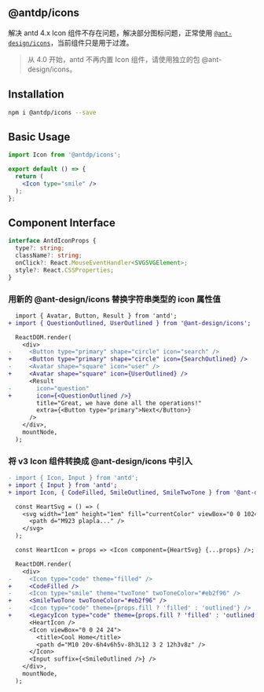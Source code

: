 @antdp/icons
---

解决 antd 4.x Icon 组件不存在问题，解决部分图标问题，正常使用 [`@ant-design/icons`](https://github.com/ant-design/ant-design-icons/tree/master/packages/icons-react)，当前组件只是用于过渡。

> 从 4.0 开始，antd 不再内置 Icon 组件，请使用独立的包 @ant-design/icons。

## Installation

```bash
npm i @antdp/icons --save
```

## Basic Usage

```jsx
import Icon from '@antdp/icons';

export default () => {
  return (
    <Icon type="smile" />
  );
};
```

## Component Interface

```typescript
interface AntdIconProps {
  type?: string;
  className?: string;
  onClick?: React.MouseEventHandler<SVGSVGElement>;
  style?: React.CSSProperties;
}
```

### 用新的 @ant-design/icons 替换字符串类型的 icon 属性值

```diff
  import { Avatar, Button, Result } from 'antd';
+ import { QuestionOutlined, UserOutlined } from '@ant-design/icons';

  ReactDOM.render(
    <div>
-     <Button type="primary" shape="circle" icon="search" />
+     <Button type="primary" shape="circle" icon={SearchOutlined} />
-     <Avatar shape="square" icon="user" />
+     <Avatar shape="square" icon={UserOutlined} />
      <Result
-       icon="question"
+       icon={<QuestionOutlined />}
        title="Great, we have done all the operations!"
        extra={<Button type="primary">Next</Button>}
      />
    </div>,
    mountNode,
  );
```

### 将 v3 Icon 组件转换成 @ant-design/icons 中引入

```diff
- import { Icon, Input } from 'antd';
+ import { Input } from 'antd';
+ import Icon, { CodeFilled, SmileOutlined, SmileTwoTone } from '@ant-design/icons';

  const HeartSvg = () => (
    <svg width="1em" height="1em" fill="currentColor" viewBox="0 0 1024 1024">
      <path d="M923 plapla..." />
    </svg>
  );

  const HeartIcon = props => <Icon component={HeartSvg} {...props} />;

  ReactDOM.render(
    <div>
-     <Icon type="code" theme="filled" />
+     <CodeFilled />
-     <Icon type="smile" theme="twoTone" twoToneColor="#eb2f96" />
+     <SmileTwoTone twoToneColor="#eb2f96" />
-     <Icon type="code" theme={props.fill ? 'filled' : 'outlined'} />
+     <LegacyIcon type="code" theme={props.fill ? 'filled' : 'outlined'} />
      <HeartIcon />
      <Icon viewBox="0 0 24 24">
        <title>Cool Home</title>
        <path d="M10 20v-6h4v6h5v-8h3L12 3 2 12h3v8z" />
      </Icon>
      <Input suffix={<SmileOutlined />} />
    </div>,
    mountNode,
  );
```